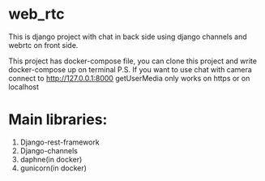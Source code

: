 # web_rtc
This is django project with chat in back side using django channels and webrtc on front side.

This project has docker-compose file, you can clone this project and write docker-compose up on terminal
P.S. If you want to use chat with camera connect to http://127.0.0.1:8000 getUserMedia only works on https or on localhost

# Main libraries:
1) Django-rest-framework
2) Django-channels
3) daphne(in docker)
4) gunicorn(in docker)
